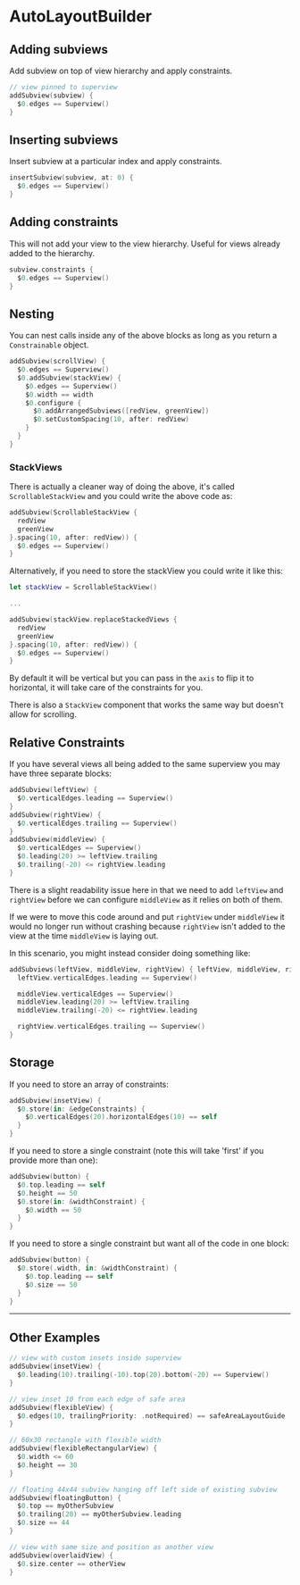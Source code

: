# AutoLayoutBuilder

## Adding subviews

Add subview on top of view hierarchy and apply constraints.

```swift
// view pinned to superview
addSubview(subview) {
  $0.edges == Superview()
}
```

## Inserting subviews

Insert subview at a particular index and apply constraints.

```swift
insertSubview(subview, at: 0) {
  $0.edges == Superview()
}
```

## Adding constraints

This will not add your view to the view hierarchy. Useful for views already added to the hierarchy.

```swift
subview.constraints {
  $0.edges == Superview()
}
```

## Nesting

You can nest calls inside any of the above blocks as long as you return a `Constrainable` object.

```swift
addSubview(scrollView) {
  $0.edges == Superview()
  $0.addSubview(stackView) {
    $0.edges == Superview()
    $0.width == width
    $0.configure {
      $0.addArrangedSubviews([redView, greenView])
      $0.setCustomSpacing(10, after: redView)
    }
  }
}
```

### StackViews

There is actually a cleaner way of doing the above, it's called `ScrollableStackView` and you could write the above code as:

```swift
addSubview(ScrollableStackView {
  redView
  greenView
}.spacing(10, after: redView)) {
  $0.edges == Superview()
}
```

Alternatively, if you need to store the stackView you could write it like this:

```swift
let stackView = ScrollableStackView()

...

addSubview(stackView.replaceStackedViews {
  redView
  greenView
}.spacing(10, after: redView)) {
  $0.edges == Superview()
}
```

By default it will be vertical but you can pass in the `axis` to flip it to horizontal, it will take care of the constraints for you.

There is also a `StackView` component that works the same way but doesn't allow for scrolling.

## Relative Constraints

If you have several views all being added to the same superview you may have three separate blocks:

```swift
addSubview(leftView) {
  $0.verticalEdges.leading == Superview()
}
addSubview(rightView) {
  $0.verticalEdges.trailing == Superview()
}
addSubview(middleView) {
  $0.verticalEdges == Superview()
  $0.leading(20) >= leftView.trailing
  $0.trailing(-20) <= rightView.leading
}

```

There is a slight readability issue here in that we need to add `leftView` and `rightView` before we can configure `middleView` as it relies on both of them. 

If we were to move this code around and put `rightView` under `middleView` it would no longer run without crashing because `rightView` isn't added to the view at the time `middleView` is laying out.

In this scenario, you might instead consider doing something like:

```swift
addSubviews(leftView, middleView, rightView) { leftView, middleView, rightView in
  leftView.verticalEdges.leading == Superview()

  middleView.verticalEdges == Superview()
  middleView.leading(20) >= leftView.trailing
  middleView.trailing(-20) <= rightView.leading

  rightView.verticalEdges.trailing == Superview()
}
```

## Storage

If you need to store an array of constraints:

```swift
addSubview(insetView) {
  $0.store(in: &edgeConstraints) {
    $0.verticalEdges(20).horizontalEdges(10) == self
  }
}
```

If you need to store a single constraint (note this will take 'first' if you provide more than one):

```swift
addSubview(button) {
  $0.top.leading == self
  $0.height == 50
  $0.store(in: &widthConstraint) {
    $0.width == 50
  }
}
```

If you need to store a single constraint but want all of the code in one block:

```swift
addSubview(button) {
  $0.store(.width, in: &widthConstraint) {
    $0.top.leading == self
    $0.size == 50
  }
}
```

---

## Other Examples

```swift
// view with custom insets inside superview
addSubview(insetView) {
  $0.leading(10).trailing(-10).top(20).bottom(-20) == Superview()
}

// view inset 10 from each edge of safe area
addSubview(flexibleView) {
  $0.edges(10, trailingPriority: .notRequired) == safeAreaLayoutGuide
}

// 60x30 rectangle with flexible width
addSubview(flexibleRectangularView) {
  $0.width <= 60
  $0.height == 30
}

// floating 44x44 subview hanging off left side of existing subview
addSubview(floatingButton) {
  $0.top == myOtherSubview
  $0.trailing(20) == myOtherSubview.leading
  $0.size == 44
}

// view with same size and position as another view
addSubview(overlaidView) {
  $0.size.center == otherView
}
```
